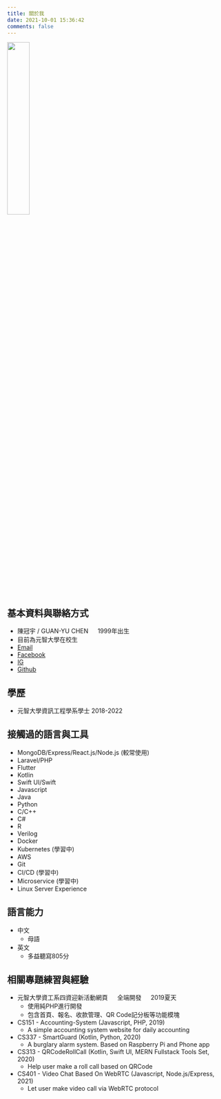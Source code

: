 ```yaml
---
title: 關於我
date: 2021-10-01 15:36:42
comments: false
---
```


<img src="https://guanyu.dev/images/avatar.jpg" width="32%" style="margin-bottom: 30px">

## 基本資料與聯絡方式
- 陳冠宇 / GUAN-YU CHEN &emsp; 1999年出生
- 目前為元智大學在校生
- [Email](mailto://areschentw@outlook.com)
- [Facebook](https://www.facebook.com/areschentw)
- [IG](https://www.instagram.com/areschentw/)
- [Github](https://github.com/ares30841167)

## 學歷
- 元智大學資訊工程學系學士 2018-2022

## 接觸過的語言與工具
- MongoDB/Express/React.js/Node.js (較常使用)
- Laravel/PHP
- Flutter
- Kotlin
- Swift UI/Swift
- Javascript
- Java
- Python
- C/C++
- C#
- R
- Verilog
- Docker
- Kubernetes (學習中)
- AWS
- Git
- CI/CD (學習中)
- Microservice (學習中)
- Linux Server Experience

## 語言能力
- 中文
  - 母語
- 英文
  - 多益聽寫805分

## 相關專題練習與經驗
- 元智大學資工系四資迎新活動網頁 &emsp; 全端開發 &emsp; 2019夏天
  - 使用純PHP進行開發
  - 包含首頁、報名、收款管理、QR Code記分板等功能模塊
- CS151 - Accounting-System (Javascript, PHP, 2019)
  - A simple accounting system website for daily accounting
- CS337 - SmartGuard (Kotlin, Python, 2020)
  - A burglary alarm system. Based on Raspberry Pi and Phone app
- CS313 - QRCodeRollCall (Kotlin, Swift UI, MERN Fullstack Tools Set, 2020)
  - Help user make a roll call based on QRCode 
- CS401 - Video Chat Based On WebRTC (Javascript, Node.js/Express, 2021)
  - Let user make video call via WebRTC protocol